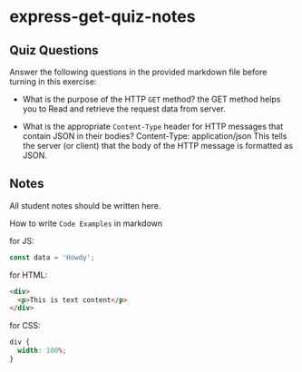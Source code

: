 # express-get-quiz-notes

## Quiz Questions

Answer the following questions in the provided markdown file before turning in this exercise:

- What is the purpose of the HTTP `GET` method?
  the GET method helps you to Read and retrieve the request data from server.

- What is the appropriate `Content-Type` header for HTTP messages that contain JSON in their bodies?
  Content-Type: application/json
  This tells the server (or client) that the body of the HTTP message is formatted as JSON.

## Notes

All student notes should be written here.

How to write `Code Examples` in markdown

for JS:

```javascript
const data = 'Howdy';
```

for HTML:

```html
<div>
  <p>This is text content</p>
</div>
```

for CSS:

```css
div {
  width: 100%;
}
```
